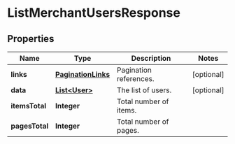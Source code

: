 

# ListMerchantUsersResponse


## Properties

| Name | Type | Description | Notes |
|------------ | ------------- | ------------- | -------------|
|**links** | [**PaginationLinks**](PaginationLinks.md) | Pagination references. |  [optional] |
|**data** | [**List&lt;User&gt;**](User.md) | The list of users. |  [optional] |
|**itemsTotal** | **Integer** | Total number of items. |  |
|**pagesTotal** | **Integer** | Total number of pages. |  |



